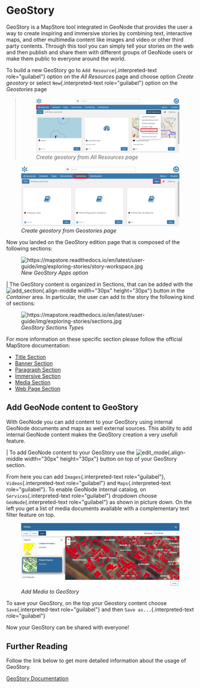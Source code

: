 # GeoStory

GeoStory is a MapStore tool integrated in GeoNode that provides the user a way to create inspiring and immersive stories by combining text, interactive maps, and other multimedia content like images and video or other third party contents.
Through this tool you can simply tell your stories on the web and then publish and share them with different groups of GeoNode users or make them public to everyone around the world.

To build a new GeoStory go to `Add Resource`{.interpreted-text role="guilabel"} option on the *All Resources* page and choose option *Create geostory* or select `New`{.interpreted-text role="guilabel"} option on the *Geostories* page

> <figure>
> <img src="img/create_geostory_link.png" class="align-center" alt="img/create_geostory_link.png" />
> <figcaption><em>Create geostory from All Resources page</em></figcaption>
> </figure>

<figure>
<img src="img/create_geostory.png" class="align-center" alt="img/create_geostory.png" />
<figcaption><em>Create geostory from Geostories page</em></figcaption>
</figure>

Now you landed on the GeoStory edition page that is composed of the following sections:

<figure>
<img src="https://mapstore.readthedocs.io/en/latest/user-guide/img/exploring-stories/story-workspace.jpg" class="align-center" alt="https://mapstore.readthedocs.io/en/latest/user-guide/img/exploring-stories/story-workspace.jpg" />
<figcaption><em>New GeoStory Apps option</em></figcaption>
</figure>

| The GeoStory content is organized in Sections, that can be added with the ![add_section](https://mapstore.readthedocs.io/en/latest/user-guide/img/button/add-section.jpg){.align-middle width="30px" height="30px"} button in the *Container* area. In particular, the user can add to the story the following kind of sections:

<figure>
<img src="https://mapstore.readthedocs.io/en/latest/user-guide/img/exploring-stories/sections.jpg" class="align-center" alt="https://mapstore.readthedocs.io/en/latest/user-guide/img/exploring-stories/sections.jpg" />
<figcaption><em>GeoStory Sections Types</em></figcaption>
</figure>

For more information on these specific section please follow the official MapStore documentation:

-   [Title Section](https://mapstore.readthedocs.io/en/latest/user-guide/title-section/)
-   [Banner Section](https://mapstore.readthedocs.io/en/latest/user-guide/banner-section/)
-   [Paragraph Section](https://mapstore.readthedocs.io/en/latest/user-guide/paragraph-section/)
-   [Immersive Section](https://mapstore.readthedocs.io/en/latest/user-guide/immersive-section/)
-   [Media Section](https://mapstore.readthedocs.io/en/latest/user-guide/media-section/)
-   [Web Page Section](https://mapstore.readthedocs.io/en/latest/user-guide/web-section/)

## Add GeoNode content to GeoStory

With GeoNode you can add content to your GeoStory using internal GeoNode documents and maps as well external sources.
This ability to add internal GeoNode content makes the GeoStory creation a very usefull feature.

| To add GeoNode content to your GeoStory use the ![edit_mode](https://mapstore.readthedocs.io/en/latest/user-guide/img/button/edit-icon-1.jpg){.align-middle width="30px" height="30px"} button on top of your GeoStory section.

From here you can add `Images`{.interpreted-text role="guilabel"}, `Videos`{.interpreted-text role="guilabel"} and `Maps`{.interpreted-text role="guilabel"}.
To enable GeoNode internal catalog, on `Services`{.interpreted-text role="guilabel"} dropdown choose `GeoNode`{.interpreted-text role="guilabel"} as shown in picture down.
On the left you get a list of media documents available with a complementary text filter feature on top.

<figure>
<img src="img/add_media.png" class="align-center" alt="img/add_media.png" />
<figcaption><em>Add Media to GeoStory</em></figcaption>
</figure>

To save your GeoStory, on the top your Geostory content choose `Save`{.interpreted-text role="guilabel"} and then `Save as...`{.interpreted-text role="guilabel"}

Now your GeoStory can be shared with everyone!

## Further Reading

Follow the link below to get more detailed information about the usage of GeoStory.

[GeoStory Documentation](https://mapstore.readthedocs.io/en/latest/user-guide/exploring-stories)

